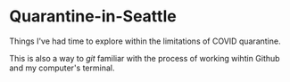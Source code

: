 # Quarantine-in-Seattle
Things I've had time to explore within the limitations of COVID quarantine.

This is also a way to *git* familiar with the process of working wihtin Github and my computer's terminal.